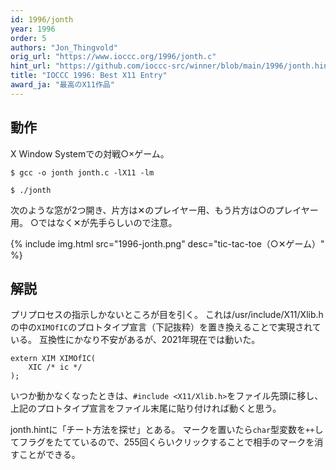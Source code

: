 ```yaml
---
id: 1996/jonth
year: 1996
order: 5
authors: "Jon_Thingvold"
orig_url: "https://www.ioccc.org/1996/jonth.c"
hint_url: "https://github.com/ioccc-src/winner/blob/main/1996/jonth.hint"
title: "IOCCC 1996: Best X11 Entry"
award_ja: "最高のX11作品"
---
```


## 動作

X Window Systemでの対戦○×ゲーム。

```
$ gcc -o jonth jonth.c -lX11 -lm

$ ./jonth
```

次のような窓が2つ開き、片方は✕のプレイヤー用、もう片方は○のプレイヤー用。
○ではなく✕が先手らしいので注意。

{% include img.html src="1996-jonth.png" desc="tic-tac-toe（○✕ゲーム）" %}

## 解説

プリプロセスの指示しかないところが目を引く。
これは/usr/include/X11/Xlib.hの中の`XIMOfIC`のプロトタイプ宣言（下記抜粋）を置き換えることで実現されている。
互換性にかなり不安があるが、2021年現在では動いた。

```
extern XIM XIMOfIC(
    XIC /* ic */
);
```

いつか動かなくなったときは、`#include <X11/Xlib.h>`をファイル先頭に移し、上記のプロトタイプ宣言をファイル末尾に貼り付ければ動くと思う。

jonth.hintに「チート方法を探せ」とある。
マークを置いたら`char`型変数を`++`してフラグをたてているので、255回くらいクリックすることで相手のマークを消すことができる。
